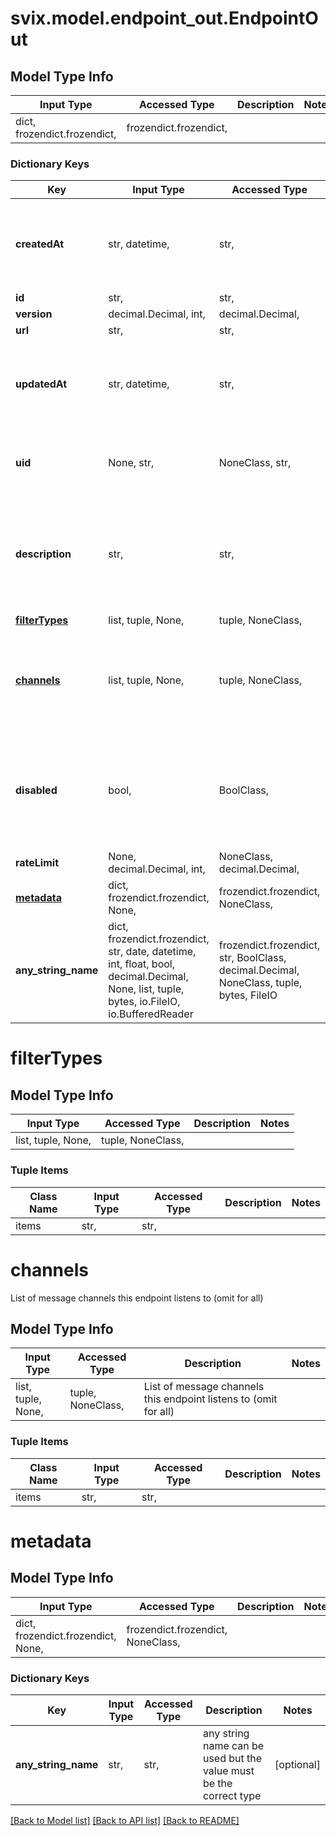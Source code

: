 # svix.model.endpoint_out.EndpointOut

## Model Type Info
Input Type | Accessed Type | Description | Notes
------------ | ------------- | ------------- | -------------
dict, frozendict.frozendict,  | frozendict.frozendict,  |  | 

### Dictionary Keys
Key | Input Type | Accessed Type | Description | Notes
------------ | ------------- | ------------- | ------------- | -------------
**createdAt** | str, datetime,  | str,  |  | value must conform to RFC-3339 date-time
**id** | str,  | str,  |  | 
**version** | decimal.Decimal, int,  | decimal.Decimal,  |  | 
**url** | str,  | str,  |  | 
**updatedAt** | str, datetime,  | str,  |  | value must conform to RFC-3339 date-time
**uid** | None, str,  | NoneClass, str,  | Optional unique identifier for the endpoint | [optional] 
**description** | str,  | str,  |  | [optional] if omitted the server will use the default value of ""
**[filterTypes](#filterTypes)** | list, tuple, None,  | tuple, NoneClass,  |  | [optional] 
**[channels](#channels)** | list, tuple, None,  | tuple, NoneClass,  | List of message channels this endpoint listens to (omit for all) | [optional] 
**disabled** | bool,  | BoolClass,  |  | [optional] if omitted the server will use the default value of False
**rateLimit** | None, decimal.Decimal, int,  | NoneClass, decimal.Decimal,  |  | [optional] 
**[metadata](#metadata)** | dict, frozendict.frozendict, None,  | frozendict.frozendict, NoneClass,  |  | [optional] 
**any_string_name** | dict, frozendict.frozendict, str, date, datetime, int, float, bool, decimal.Decimal, None, list, tuple, bytes, io.FileIO, io.BufferedReader | frozendict.frozendict, str, BoolClass, decimal.Decimal, NoneClass, tuple, bytes, FileIO | any string name can be used but the value must be the correct type | [optional]

# filterTypes

## Model Type Info
Input Type | Accessed Type | Description | Notes
------------ | ------------- | ------------- | -------------
list, tuple, None,  | tuple, NoneClass,  |  | 

### Tuple Items
Class Name | Input Type | Accessed Type | Description | Notes
------------- | ------------- | ------------- | ------------- | -------------
items | str,  | str,  |  | 

# channels

List of message channels this endpoint listens to (omit for all)

## Model Type Info
Input Type | Accessed Type | Description | Notes
------------ | ------------- | ------------- | -------------
list, tuple, None,  | tuple, NoneClass,  | List of message channels this endpoint listens to (omit for all) | 

### Tuple Items
Class Name | Input Type | Accessed Type | Description | Notes
------------- | ------------- | ------------- | ------------- | -------------
items | str,  | str,  |  | 

# metadata

## Model Type Info
Input Type | Accessed Type | Description | Notes
------------ | ------------- | ------------- | -------------
dict, frozendict.frozendict, None,  | frozendict.frozendict, NoneClass,  |  | 

### Dictionary Keys
Key | Input Type | Accessed Type | Description | Notes
------------ | ------------- | ------------- | ------------- | -------------
**any_string_name** | str,  | str,  | any string name can be used but the value must be the correct type | [optional] 

[[Back to Model list]](../../README.md#documentation-for-models) [[Back to API list]](../../README.md#documentation-for-api-endpoints) [[Back to README]](../../README.md)

